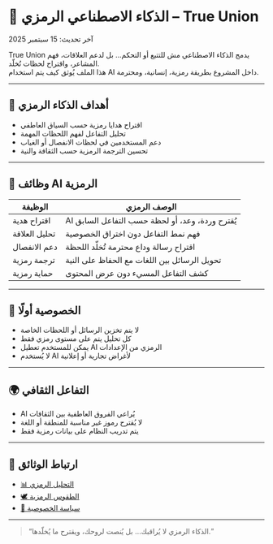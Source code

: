 # 🤖 الذكاء الاصطناعي الرمزي – True Union

آخر تحديث: 15 سبتمبر 2025

True Union يدمج الذكاء الاصطناعي مش للتتبع أو التحكم… بل لدعم العلاقات، فهم المشاعر، واقتراح لحظات تُخلّد.  
هذا الملف يُوثق كيف يتم استخدام AI داخل المشروع بطريقة رمزية، إنسانية، ومحترمة.

---

## 🎯 أهداف الذكاء الرمزي

- اقتراح هدايا رمزية حسب السياق العاطفي  
- تحليل التفاعل لفهم اللحظات المهمة  
- دعم المستخدمين في لحظات الانفصال أو الغياب  
- تحسين الترجمة الرمزية حسب الثقافة والنية

---

## 🧠 وظائف AI الرمزية

| الوظيفة | الوصف الرمزي |
|---------|---------------|
| اقتراح هدية | AI يُقترح وردة، وعد، أو لحظة حسب التفاعل السابق  
| تحليل العلاقة | فهم نمط التفاعل دون اختراق الخصوصية  
| دعم الانفصال | اقتراح رسالة وداع محترمة تُخلّد اللحظة  
| ترجمة رمزية | تحويل الرسائل بين اللغات مع الحفاظ على النية  
| حماية رمزية | كشف التفاعل المسيء دون عرض المحتوى

---

## 🔐 الخصوصية أولًا

- لا يتم تخزين الرسائل أو اللحظات الخاصة  
- كل تحليل يتم على مستوى رمزي فقط  
- يمكن للمستخدم تعطيل AI الرمزي من الإعدادات  
- لا يُستخدم AI لأغراض تجارية أو إعلانية

---

## 🌍 التفاعل الثقافي

- AI يُراعي الفروق العاطفية بين الثقافات  
- لا يُقترح رموز غير مناسبة للمنطقة أو اللغة  
- يتم تدريب النظام على بيانات رمزية فقط

---

## 📜 ارتباط الوثائق

- [📊 التحليل الرمزي](./analytics.md)  
- [🕊️ الطقوس الرمزية](./symbolic-rituals.md)  
- [🔐 سياسة الخصوصية](./privacy-policy.md)

---

> “الذكاء الرمزي لا يُراقبك… بل يُنصت لروحك، ويقترح ما يُخلّدها.”
